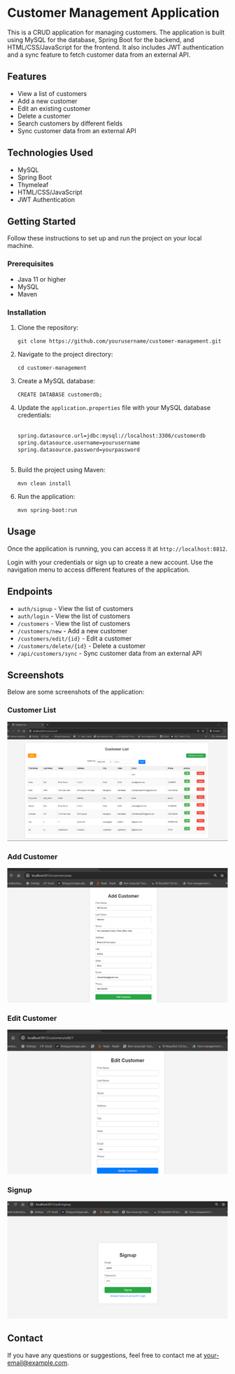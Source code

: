 <!DOCTYPE html>
<html>

    

<body>
    <h1>Customer Management Application</h1>
    <p>This is a CRUD application for managing customers. The application is built using MySQL for the database, Spring Boot for the backend, and HTML/CSS/JavaScript for the frontend. It also includes JWT authentication and a sync feature to fetch customer data from an external API.</p>
    <h2>Features</h2>
    <ul>
        <li>View a list of customers</li>
        <li>Add a new customer</li>
        <li>Edit an existing customer</li>
        <li>Delete a customer</li>
        <li>Search customers by different fields</li>
        <li>Sync customer data from an external API</li>
    </ul>
    <h2>Technologies Used</h2>
    <ul>
        <li>MySQL</li>
        <li>Spring Boot</li>
        <li>Thymeleaf</li>
        <li>HTML/CSS/JavaScript</li>
        <li>JWT Authentication</li>
    </ul>
    <h2>Getting Started</h2>
    <p>Follow these instructions to set up and run the project on your local machine.</p>
    <h3>Prerequisites</h3>
    <ul>
        <li>Java 11 or higher</li>
        <li>MySQL</li>
        <li>Maven</li>
    </ul>
    <h3>Installation</h3>
    <ol>
        <li>Clone the repository:</li>
        <pre><code>git clone https://github.com/yourusername/customer-management.git</code></pre>
        <li>Navigate to the project directory:</li>
        <pre><code>cd customer-management</code></pre>
        <li>Create a MySQL database:</li>
        <pre><code>CREATE DATABASE customerdb;</code></pre>
        <li>Update the <code>application.properties</code> file with your MySQL database credentials:</li>
        <pre><code>
spring.datasource.url=jdbc:mysql://localhost:3306/customerdb
spring.datasource.username=yourusername
spring.datasource.password=yourpassword
        </code></pre>
        <li>Build the project using Maven:</li>
        <pre><code>mvn clean install</code></pre>
        <li>Run the application:</li>
        <pre><code>mvn spring-boot:run</code></pre>
    </ol>
    <h2>Usage</h2>
    <p>Once the application is running, you can access it at <code>http://localhost:8812</code>.</p>
    <p>Login with your credentials or sign up to create a new account. Use the navigation menu to access different features of the application.</p>
    <h2>Endpoints</h2>
    <ul>
           <li><code>auth/signup</code> - View the list of customers</li>
           <li><code>auth/login</code> - View the list of customers</li>
        <li><code>/customers</code> - View the list of customers</li>
        <li><code>/customers/new</code> - Add a new customer</li>
        <li><code>/customers/edit/{id}</code> - Edit a customer</li>
        <li><code>/customers/delete/{id}</code> - Delete a customer</li>
        <li><code>/api/customers/sync</code> - Sync customer data from an external API</li>
    </ul>
    <h2>Screenshots</h2>
    <p>Below are some screenshots of the application:</p>
    <h3>Customer List</h3>
    <img src="images/customer_list.png" alt="Customer List" style="max-width:100%; height:auto;">
    <h3>Add Customer</h3>
    <img src="images/add_customer.png" alt="Add Customer" style="max-width:100%; height:auto;">
    <h3>Edit Customer</h3>
    <img src="images/edit_customer.png" alt="Edit Customer" style="max-width:100%; height:auto;">
    <h3>Signup</h3>
    <img src="images/signup.png" alt="Signup" style="max-width:100%; height:auto;">
    <h2>Contact</h2>
    <p>If you have any questions or suggestions, feel free to contact me at <a href="mailto:mdnoorishnauman@gmail.com">your-email@example.com</a>.</p>
</body>
</html>
